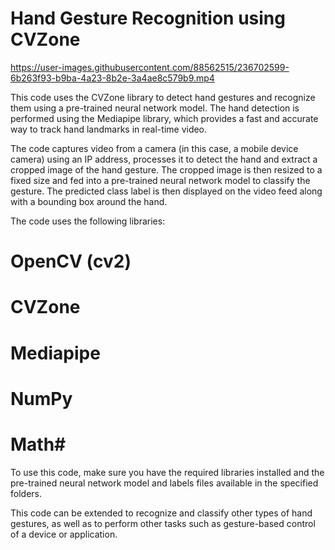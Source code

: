 # Hand Gesture Recognition using CVZone

https://user-images.githubusercontent.com/88562515/236702599-6b263f93-b9ba-4a23-8b2e-3a4ae8c579b9.mp4

This code uses the CVZone library to detect hand gestures and recognize them using a pre-trained neural network model. The hand detection is performed using the Mediapipe library, which provides a fast and accurate way to track hand landmarks in real-time video.

The code captures video from a camera (in this case, a mobile device camera) using an IP address, processes it to detect the hand and extract a cropped image of the hand gesture. The cropped image is then resized to a fixed size and fed into a pre-trained neural network model to classify the gesture. The predicted class label is then displayed on the video feed along with a bounding box around the hand.

The code uses the following libraries:

# OpenCV (cv2) #
# CVZone #
# Mediapipe # 
# NumPy #
# Math#
To use this code, make sure you have the required libraries installed and the pre-trained neural network model and labels files available in the specified folders.

This code can be extended to recognize and classify other types of hand gestures, as well as to perform other tasks such as gesture-based control of a device or application.
